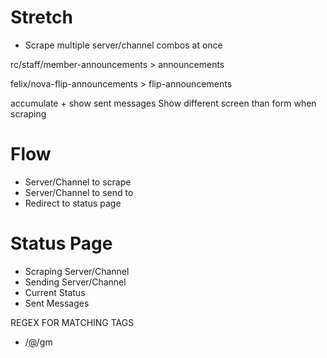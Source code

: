 # Stretch
* Scrape multiple server/channel combos at once

rc/staff/member-announcements > announcements

felix/nova-flip-announcements > flip-announcements

accumulate + show sent messages
Show different screen than form when scraping

# Flow
* Server/Channel to scrape
* Server/Channel to send to
* Redirect to status page

# Status Page
* Scraping Server/Channel
* Sending Server/Channel
* Current Status
* Sent Messages

REGEX FOR MATCHING TAGS
- /[@](.*?(\s|$))/gm
